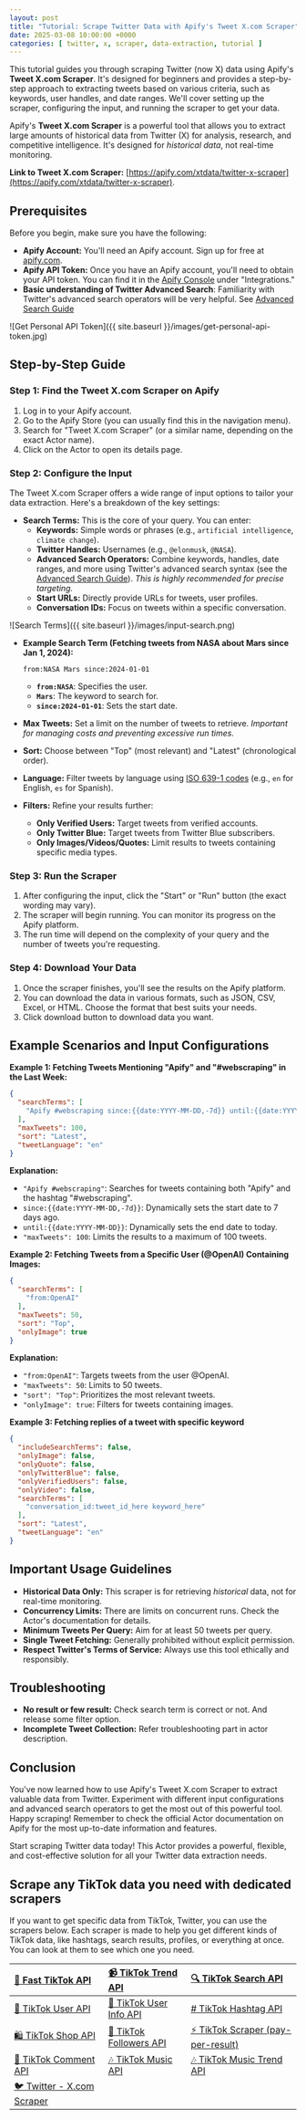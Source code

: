 ```yaml
---
layout: post
title: "Tutorial: Scrape Twitter Data with Apify's Tweet X.com Scraper"
date: 2025-03-08 10:00:00 +0000
categories: [ twitter, x, scraper, data-extraction, tutorial ]
---
```


This tutorial guides you through scraping Twitter (now X) data using Apify's **Tweet X.com Scraper**. It's designed for
beginners and provides a step-by-step approach to extracting tweets based on various criteria, such as keywords, user
handles, and date ranges. We'll cover setting up the scraper, configuring the input, and running the scraper to get your
data.

Apify's **Tweet X.com Scraper** is a powerful tool that allows you to extract large amounts of historical data from
Twitter (X) for analysis, research, and competitive intelligence. It's designed for *historical data*, not real-time
monitoring.

**Link to Tweet X.com Scraper:** [https://apify.com/xtdata/twitter-x-scraper](https://apify.com/xtdata/twitter-x-scraper).

## Prerequisites

Before you begin, make sure you have the following:

* **Apify Account:** You'll need an Apify account. Sign up for free at [apify.com](https://apify.com/).
*   **Apify API Token:** Once you have an Apify account, you'll need to obtain your API token. You can find it in the [Apify Console](https://console.apify.com/) under "Integrations."
* **Basic understanding of Twitter Advanced Search**: Familiarity with Twitter's advanced search operators will be very
  helpful. See [Advanced Search Guide](https://github.com/igorbrigadir/twitter-advanced-search)

![Get Personal API Token]({{ site.baseurl }}/images/get-personal-api-token.jpg)

## Step-by-Step Guide

### Step 1: Find the Tweet X.com Scraper on Apify

1. Log in to your Apify account.
2. Go to the Apify Store (you can usually find this in the navigation menu).
3. Search for "Tweet X.com Scraper" (or a similar name, depending on the exact Actor name).
4. Click on the Actor to open its details page.

### Step 2: Configure the Input

The Tweet X.com Scraper offers a wide range of input options to tailor your data extraction. Here's a breakdown of the
key settings:

* **Search Terms:** This is the core of your query. You can enter:
    * **Keywords:**  Simple words or phrases (e.g., `artificial intelligence`, `climate change`).
    * **Twitter Handles:**  Usernames (e.g., `@elonmusk`, `@NASA`).
    * **Advanced Search Operators:**  Combine keywords, handles, date ranges, and more using Twitter's advanced search
      syntax (see the [Advanced Search Guide](https://github.com/igorbrigadir/twitter-advanced-search)).  *This is
      highly recommended for precise targeting.*
    * **Start URLs:** Directly provide URLs for tweets, user profiles.
    * **Conversation IDs:** Focus on tweets within a specific conversation.
  
![Search Terms]({{ site.baseurl }}/images/input-search.png)

* **Example Search Term (Fetching tweets from NASA about Mars since Jan 1, 2024):**
    ```
    from:NASA Mars since:2024-01-01
    ```
    * **`from:NASA`**: Specifies the user.
    * **`Mars`**: The keyword to search for.
    * **`since:2024-01-01`**: Sets the start date.

* **Max Tweets:**  Set a limit on the number of tweets to retrieve. *Important for managing costs and preventing
  excessive run times.*

* **Sort:** Choose between "Top" (most relevant) and "Latest" (chronological order).

* **Language:**  Filter tweets by language
  using [ISO 639-1 codes](https://en.wikipedia.org/wiki/List_of_ISO_639-1_codes) (e.g., `en` for English, `es` for
  Spanish).

* **Filters:** Refine your results further:
    * **Only Verified Users:**  Target tweets from verified accounts.
    * **Only Twitter Blue:**  Target tweets from Twitter Blue subscribers.
    * **Only Images/Videos/Quotes:** Limit results to tweets containing specific media types.

### Step 3:  Run the Scraper

1. After configuring the input, click the "Start" or "Run" button (the exact wording may vary).
2. The scraper will begin running. You can monitor its progress on the Apify platform.
3. The run time will depend on the complexity of your query and the number of tweets you're requesting.

### Step 4:  Download Your Data

1. Once the scraper finishes, you'll see the results on the Apify platform.
2. You can download the data in various formats, such as JSON, CSV, Excel, or HTML. Choose the format that best suits
   your needs.
3. Click download button to download data you want.

## Example Scenarios and Input Configurations

**Example 1:  Fetching Tweets Mentioning "Apify" and "#webscraping" in the Last Week:**

```json
{
  "searchTerms": [
    "Apify #webscraping since:{{date:YYYY-MM-DD,-7d}} until:{{date:YYYY-MM-DD}}"
  ],
  "maxTweets": 100,
  "sort": "Latest",
  "tweetLanguage": "en"
}
```

**Explanation:**

* `"Apify #webscraping"`: Searches for tweets containing both "Apify" and the hashtag "#webscraping".
* `since:{{date:YYYY-MM-DD,-7d}}`:  Dynamically sets the start date to 7 days ago.
* `until:{{date:YYYY-MM-DD}}`: Dynamically sets the end date to today.
* `"maxTweets": 100`: Limits the results to a maximum of 100 tweets.

**Example 2:  Fetching Tweets from a Specific User (@OpenAI) Containing Images:**

```json
{
  "searchTerms": [
    "from:OpenAI"
  ],
  "maxTweets": 50,
  "sort": "Top",
  "onlyImage": true
}
```

**Explanation:**

* `"from:OpenAI"`: Targets tweets from the user @OpenAI.
* `"maxTweets": 50`:  Limits to 50 tweets.
* `"sort": "Top"`:  Prioritizes the most relevant tweets.
* `"onlyImage": true`: Filters for tweets containing images.

**Example 3: Fetching replies of a tweet with specific keyword**

```json
{
  "includeSearchTerms": false,
  "onlyImage": false,
  "onlyQuote": false,
  "onlyTwitterBlue": false,
  "onlyVerifiedUsers": false,
  "onlyVideo": false,
  "searchTerms": [
    "conversation_id:tweet_id_here keyword_here"
  ],
  "sort": "Latest",
  "tweetLanguage": "en"
}
```

## Important Usage Guidelines

* **Historical Data Only:** This scraper is for retrieving *historical* data, not for real-time monitoring.
* **Concurrency Limits:**  There are limits on concurrent runs. Check the Actor's documentation for details.
* **Minimum Tweets Per Query:** Aim for at least 50 tweets per query.
* **Single Tweet Fetching:**  Generally prohibited without explicit permission.
* **Respect Twitter's Terms of Service:** Always use this tool ethically and responsibly.

## Troubleshooting

* **No result or few result:** Check search term is correct or not. And release some filter option.
* **Incomplete Tweet Collection:** Refer troubleshooting part in actor description.

## Conclusion

You've now learned how to use Apify's Tweet X.com Scraper to extract valuable data from Twitter. Experiment with
different input configurations and advanced search operators to get the most out of this powerful tool. Happy scraping!
Remember to check the official Actor documentation on Apify for the most up-to-date information and features.

Start scraping Twitter data today!  This Actor provides a powerful, flexible, and cost-effective solution for all your
Twitter data extraction needs.

## Scrape any TikTok data you need with dedicated scrapers

If you want to get specific data from TikTok, Twitter, you can use the scrapers below. Each scraper is made to help you get
different kinds of TikTok data, like hashtags, search results, profiles, or everything at once. You can look at them to
see which one you need.

| [🎹️ Fast TikTok API](https://apify.com/novi/fast-tiktok-api)            | [📹️ TikTok Trend API](https://apify.com/novi/tiktok-trend-api)         | [🔍️ TikTok Search API](https://apify.com/novi/tiktok-search-api)             |
|:-------------------------------------------------------------------------|:------------------------------------------------------------------------|:------------------------------------------------------------------------------|
| [🧛️ TikTok User API](https://apify.com/novi/tiktok-user-api)            | [🧛️ TikTok User Info API](https://apify.com/novi/tiktok-user-info-api) | [#️ TikTok Hashtag API](https://apify.com/novi/tiktok-hashtag-api)            |
| [🛍️ TikTok Shop API](https://apify.com/novi/tiktok-shop-scraper)        | [👤️ TikTok Followers API](https://apify.com/novi/tiktok-followers-api) | [⚡️ TikTok Scraper (pay-per-result)](https://apify.com/xtdata/tiktok-scraper) |
| [💬 TikTok Comment API](https://apify.com/novi/tiktok-comment-api)       | [🎶 TikTok Music API](https://apify.com/novi/tiktok-sound-api)          | [🎶 TikTok Music Trend API](https://apify.com/novi/tiktok-music-trend-api)    |
| [🐦 Twitter - X.com Scraper](https://apify.com/xtdata/twitter-x-scraper) |                                                                         |                                                                               |


